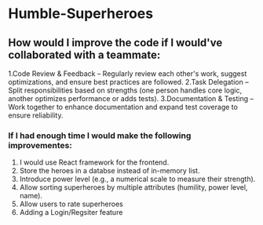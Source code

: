 # Humble-Superheroes


## How would I improve the code if I would've collaborated with a teammate:
1.Code Review & Feedback – Regularly review each other's work, suggest optimizations, and ensure best practices are followed.
2.Task Delegation – Split responsibilities based on strengths (one person handles core logic, another optimizes performance or adds tests).
3.Documentation & Testing – Work together to enhance documentation and expand test coverage to ensure reliability.

### If I had enough time I would make the following improvementes:
1. I would use React framework for the frontend.
2. Store the heroes in a databse instead of in-memory list.
3. Introduce power level (e.g., a numerical scale to measure their strength).
4. Allow sorting superheroes by multiple attributes (humility, power level, name).
5. Allow users to rate superheroes
6. Adding a Login/Regsiter feature 

